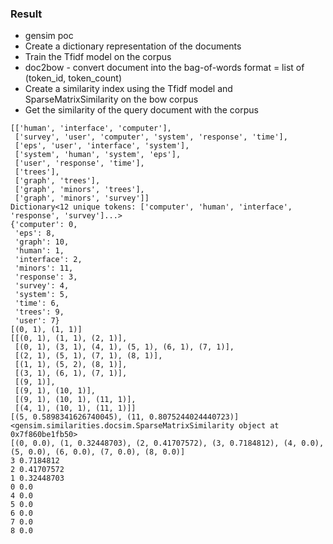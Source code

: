 ### Result

* gensim poc
* Create a dictionary representation of the documents
* Train the Tfidf model on the corpus
* doc2bow - convert document into the bag-of-words format = list of (token_id, token_count)
* Create a similarity index using the Tfidf model and SparseMatrixSimilarity on the bow corpus
* Get the similarity of the query document with the corpus
```
[['human', 'interface', 'computer'],
 ['survey', 'user', 'computer', 'system', 'response', 'time'],
 ['eps', 'user', 'interface', 'system'],
 ['system', 'human', 'system', 'eps'],
 ['user', 'response', 'time'],
 ['trees'],
 ['graph', 'trees'],
 ['graph', 'minors', 'trees'],
 ['graph', 'minors', 'survey']]
Dictionary<12 unique tokens: ['computer', 'human', 'interface', 'response', 'survey']...>
{'computer': 0,
 'eps': 8,
 'graph': 10,
 'human': 1,
 'interface': 2,
 'minors': 11,
 'response': 3,
 'survey': 4,
 'system': 5,
 'time': 6,
 'trees': 9,
 'user': 7}
[(0, 1), (1, 1)]
[[(0, 1), (1, 1), (2, 1)],
 [(0, 1), (3, 1), (4, 1), (5, 1), (6, 1), (7, 1)],
 [(2, 1), (5, 1), (7, 1), (8, 1)],
 [(1, 1), (5, 2), (8, 1)],
 [(3, 1), (6, 1), (7, 1)],
 [(9, 1)],
 [(9, 1), (10, 1)],
 [(9, 1), (10, 1), (11, 1)],
 [(4, 1), (10, 1), (11, 1)]]
[(5, 0.5898341626740045), (11, 0.8075244024440723)]
<gensim.similarities.docsim.SparseMatrixSimilarity object at 0x7f860be1fb50>
[(0, 0.0), (1, 0.32448703), (2, 0.41707572), (3, 0.7184812), (4, 0.0), (5, 0.0), (6, 0.0), (7, 0.0), (8, 0.0)]
3 0.7184812
2 0.41707572
1 0.32448703
0 0.0
4 0.0
5 0.0
6 0.0
7 0.0
8 0.0
```